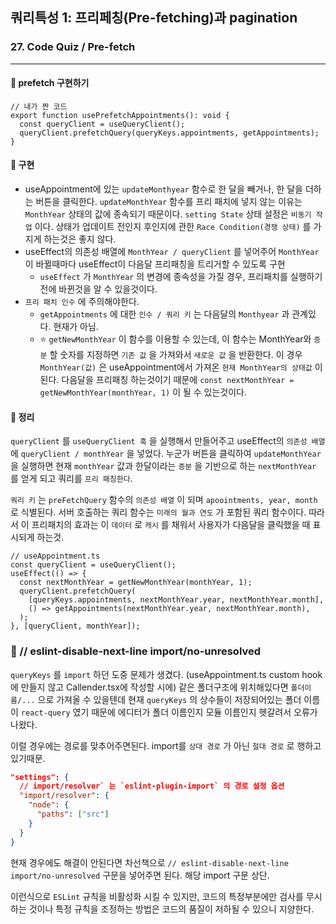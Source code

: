 ## 쿼리특성 1: 프리페칭(Pre-fetching)과 pagination
### 27. Code Quiz / Pre-fetch
---------------------------------------------

#### 📍 prefetch 구현하기

```tsx
// 내가 짠 코드
export function usePrefetchAppointments(): void {
  const queryClient = useQueryClient();
  queryClient.prefetchQuery(queryKeys.appointments, getAppointments);
}
```

#### 📍 구현

- useAppointment에 있는 `updateMonthyear` 함수로 한 달을 빼거나, 한 달을 더하는 버튼을 클릭한다. `updateMonthYear` 함수를 프리 패치에 넣지 않는 이유는 `MonthYear` 상태의 값에 종속되기 때문이다. `setting State` 상태 설정은 `비동기 작업` 이다. 상태가 업데이트 전인지 후인지에 관한 `Race Condition(경쟁 상태)` 를 가지게 하는것은 좋지 않다.
- useEffect의 의존성 배열에 `MonthYear / queryClient` 를 넣어주어 `MonthYear` 이 바뀔때마다 useEffect이 다음달 프리패칭을 트리거할 수 있도록 구현
  - `useEffect` 가 `MonthYear` 의 변경에 종속성을 가질 경우, 프리패치를 실행하기 전에 바뀐것을 알 수 있을것이다.
- `프리 패치 인수` 에 주의해야한다. 
  - `getAppointments` 에 대한 `인수 / 쿼리 키` 는 다음달의 `Monthyear` 과 관계있다. 현재가 아님. 
  - ⭐️ `getNewMonthYear` 이 함수를 이용할 수 있는데, 이 함수는 MonthYear와 `증분` 할 숫자를 지정하면 `기존 값` 을 가져와서 `새로운 값` 을 반환한다. 이 경우 `MonthYear(값)` 은 useAppointment에서 가져온 `현재 MonthYear의 상태값` 이 된다. 다음달을 프리패칭 하는것이기 때문에 `const nextMonthYear = getNewMonthYear(monthYear, 1)` 이 될 수 있는것이다.

#### 📍 정리

`queryClient` 를 `useQueryClient 훅` 을 실행해서 만들어주고 useEffect의 `의존성 배열` 에 `queryClient / monthYear` 을 넣었다. 누군가 버튼을 클릭하여 `updateMonthYear` 을 실행하면 현재 `monthYear` 값과 한달이라는 `증분` 을 기반으로 하는 `nextMonthYear` 를 얻게 되고 쿼리를 `프리 패칭한다`.

`쿼리 키` 는 `preFetchQuery` 함수의 `의존성 배열` 이 되며 `apoointments, year, month` 로 식별된다. 서버 호출하는 쿼리 함수는 `미래의 월과 연도` 가 포함된 쿼리 함수이다. 따라서 이 프리패치의 효과는 이 `데이터` 로 `캐시` 를 채워서 사용자가 다음달을 클릭했을 때 표시되게 하는것.

```tsx
// useAppointment.ts
const queryClient = useQueryClient();
useEffect(() => {
  const nextMonthYear = getNewMonthYear(monthYear, 1);
  queryClient.prefetchQuery(
    [queryKeys.appointments, nextMonthYear.year, nextMonthYear.month],
    () => getAppointments(nextMonthYear.year, nextMonthYear.month),
  );
}, [queryClient, monthYear]);
```

### 📌 // eslint-disable-next-line import/no-unresolved

`queryKeys` 를 `import` 하던 도중 문제가 생겼다. (useAppointment.ts custom hook에 만들지 않고 Callender.tsx에 작성할 시에)
같은 폴더구조에 위치해있다면 `폴더이름/...` 으로 가져올 수 있을텐데 현재 `queryKeys` 의 상수들이 저장되어있는 폴더 이름이 `react-query` 였기 때문에 에디터가 폴더 이름인지 모듈 이름인지 헷갈려서 오류가 나왔다.

이럴 경우에는 경로를 맞추어주면된다. import를 `상대 경로` 가 아닌 `절대 경로` 로 행하고 있기때문.

```json
"settings": {
  // import/resolver` 는 `eslint-plugin-import` 의 경로 설정 옵션
  "import/resolver": {
    "node": {
      "paths": ["src"]
    }
  }
}
```

현재 경우에도 해결이 안된다면 차선책으로
`// eslint-disable-next-line import/no-unresolved` 구문을 넣어주면 된다. 해당 import 구문 상단. 

이런식으로 `ESLint` 규칙을 비활성화 시킬 수 있지만, 코드의 특정부분에만 검사를 무시하는 것이나 특정 규칙을 조정하는 방법은 코드의 품질이 저하될 수 있으니 지양한다.
